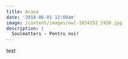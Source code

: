 ```yaml
---
title: Acasa
date: '2018-06-01 12:00am'
image: /content/images/owl-1834152_1920.jpg
description: |
  Soulmatters - Pentru noi!
---
```


test
